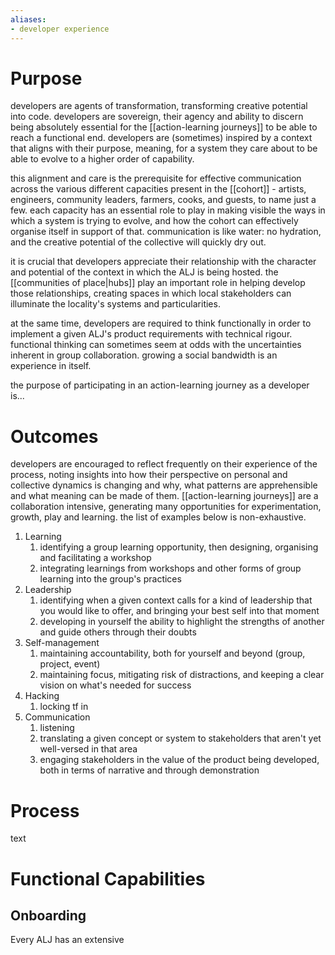 ```yaml
---
aliases:
- developer experience
---
```


# Purpose
developers are agents of transformation, transforming creative potential into code. 
developers are sovereign, their agency and ability to discern being absolutely essential for the [[action-learning journeys]] to be able to reach a functional end. 
developers are (sometimes) inspired by a context that aligns with their purpose, meaning, for a system they care about to be able to evolve to a higher order of capability. 

this alignment and care is the prerequisite for effective communication across the various different capacities present in the [[cohort]] - artists, engineers, community leaders, farmers, cooks, and guests, to name just a few. each capacity has an essential role to play in making visible the ways in which a system is trying to evolve, and how the cohort can effectively organise itself in support of that. communication is like water: no hydration, and the creative potential of the collective will quickly dry out.

it is crucial that developers appreciate their relationship with the character and potential of the context in which the ALJ is being hosted. the [[communities of place|hubs]] play an important role in helping develop those relationships, creating spaces in which local stakeholders can illuminate the locality's systems and particularities. 

at the same time, developers are required to think functionally in order to implement a given ALJ's product requirements with technical rigour. functional thinking can sometimes seem at odds with the uncertainties inherent in group collaboration. growing a social bandwidth is an experience in itself. 

the purpose of participating in an action-learning journey as a developer is...

# Outcomes
developers are encouraged to reflect frequently on their experience of the process, noting insights into how their perspective on personal and collective dynamics is changing and why, what patterns are apprehensible and what meaning can be made of them. [[action-learning journeys]] are a collaboration intensive, generating many opportunities for experimentation, growth, play and learning. the list of examples below is non-exhaustive.

1. Learning 
	1. identifying a group learning opportunity, then designing, organising and facilitating a workshop
	2. integrating learnings from workshops and other forms of group learning into the group's practices
2. Leadership
	1. identifying when a given context calls for a kind of leadership that you would like to offer, and bringing your best self into that moment
	2. developing in yourself the ability to highlight the strengths of another and guide others through their doubts
3. Self-management
	1. maintaining accountability, both for yourself and beyond (group, project, event)
	2. maintaining focus, mitigating risk of distractions, and keeping a clear vision on what's needed for success
4. Hacking
	1. locking tf in
5. Communication
	1. listening
	2. translating a given concept or system to stakeholders that aren't yet well-versed in that area
	3. engaging stakeholders in the value of the product being developed, both in terms of narrative and through demonstration

# Process
text
# Functional Capabilities
## Onboarding
Every ALJ has an extensive 
